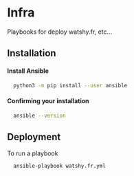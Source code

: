# Infra
Playbooks for deploy watshy.fr, etc...


## Installation

#### Install Ansible

```bash
  python3 -m pip install --user ansible
```

#### Confirming your installation

```bash
  ansible --version
```


## Deployment

To run a playbook

```bash
  ansible-playbook watshy.fr.yml
```